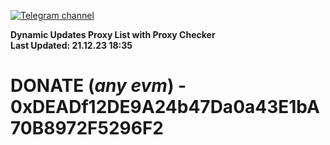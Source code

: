 [![Telegram channel](https://img.shields.io/endpoint?url=https://runkit.io/damiankrawczyk/telegram-badge/branches/master?url=https://t.me/n4z4v0d)](https://t.me/n4z4v0d) 

**Dynamic Updates Proxy List with Proxy Checker**  
**Last Updated: 21.12.23 18:35**

# DONATE (_any evm_) - 0xDEADf12DE9A24b47Da0a43E1bA70B8972F5296F2
